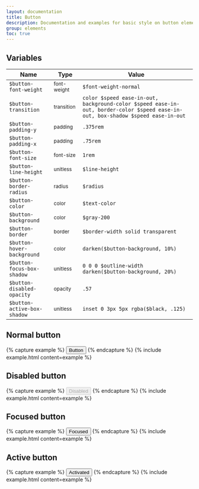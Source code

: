 ```yaml
---
layout: documentation
title: Button
description: Documentation and examples for basic style on button element.
group: elements
toc: true
---
```



## Variables

| Name  | Type  | Value |
| ----- | ----- | ----- |
| `$button-font-weight` | <small>font-weight</small> | `$font-weight-normal` |
| `$button-transition` | <small>transition</small> | `color $speed ease-in-out, background-color $speed ease-in-out, border-color $speed ease-in-out, box-shadow $speed ease-in-out` |
| `$button-padding-y` | <small>padding</small> |  `.375rem` |
| `$button-padding-x` | <small>padding</small> | `.75rem` |
| `$button-font-size` | <small>font-size</small> |   `1rem` |
| `$button-line-height` | <small>unitless</small> | `$line-height` |
| `$button-border-radius` | <small>radius</small> | `$radius` |
| `$button-color` | <small>color</small> | <span class="small-box" style="background:#343a40"></span> `$text-color` |
| `$button-background` | <small>color</small> | <span class="small-box" style="background:#e9ecef"></span> `$gray-200` |
| `$button-border` | <small>border</small> | `$border-width solid transparent` |
| `$button-hover-background` | <small>color</small> | <span class="small-box" style="background:#cbd3da"></span> `darken($button-background, 10%)` |
| `$button-focus-box-shadow` | <small>unitless</small> | `0 0 0 $outline-width darken($button-background, 20%)` |
| `$button-disabled-opacity` | <small>opacity</small> | `.57` |
| `$button-active-box-shadow` | <small>unitless</small> | `inset 0 3px 5px rgba($black, .125)` |


## Normal button

{% capture example %}
<button type="button">Button</button>
{% endcapture %}
{% include example.html content=example %}


## Disabled button

{% capture example %}
<button type="button" disabled>Disabled</button>
{% endcapture %}
{% include example.html content=example %}


## Focused button

{% capture example %}
<button class="focus" type="button">Focused</button>
{% endcapture %}
{% include example.html content=example %}


## Active button

{% capture example %}
<button class="active" type="button">Activated</button>
{% endcapture %}
{% include example.html content=example %}